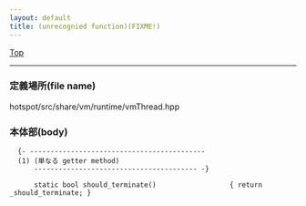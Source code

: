 ```yaml
---
layout: default
title: (unrecognied function)(FIXME!)
---
```

[Top](../index.html)

--- 
### 定義場所(file name)
hotspot/src/share/vm/runtime/vmThread.hpp


### 本体部(body)
```
  {- -------------------------------------------
  (1) (単なる getter method)
      ---------------------------------------- -}

	  static bool should_terminate()                  { return _should_terminate; }
	
```


